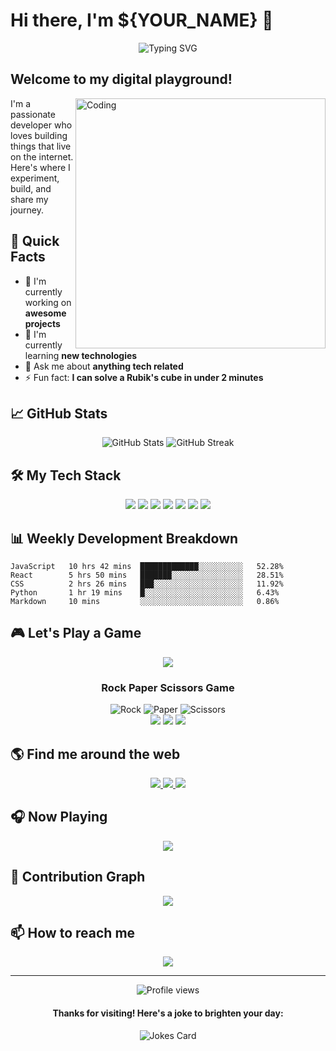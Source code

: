# Hi there, I'm ${YOUR_NAME} 👋

<div align="center">
  <img src="https://readme-typing-svg.herokuapp.com?font=Fira+Code&size=27&duration=3000&pause=1000&color=2196F3&center=true&vCenter=true&width=435&lines=Full+Stack+Developer;Open+Source+Enthusiast;Always+Learning" alt="Typing SVG" />
</div>

## Welcome to my digital playground! 

<img align="right" alt="Coding" width="400" src="https://media.giphy.com/media/qgQUggAC3Pfv687qPC/giphy.gif">

I'm a passionate developer who loves building things that live on the internet. Here's where I experiment, build, and share my journey.

## 🌟 Quick Facts

- 🔭 I'm currently working on **awesome projects**
- 🌱 I'm currently learning **new technologies**
- 💬 Ask me about **anything tech related**
- ⚡ Fun fact: **I can solve a Rubik's cube in under 2 minutes**

## 📈 GitHub Stats

<div align="center">
  <img src="https://github-readme-stats.vercel.app/api?username=${YOUR_USERNAME}&show_icons=true&theme=tokyonight" alt="GitHub Stats" />
  <img src="https://github-readme-streak-stats.herokuapp.com/?user=${YOUR_USERNAME}&theme=tokyonight" alt="GitHub Streak" />
</div>

## 🛠️ My Tech Stack

<div align="center">
  <img src="https://img.shields.io/badge/-JavaScript-F7DF1E?style=for-the-badge&logo=javascript&logoColor=black" />
  <img src="https://img.shields.io/badge/-TypeScript-3178C6?style=for-the-badge&logo=typescript&logoColor=white" />
  <img src="https://img.shields.io/badge/-React-61DAFB?style=for-the-badge&logo=react&logoColor=black" />
  <img src="https://img.shields.io/badge/-Node.js-339933?style=for-the-badge&logo=node.js&logoColor=white" />
  <img src="https://img.shields.io/badge/-Python-3776AB?style=for-the-badge&logo=python&logoColor=white" />
  <img src="https://img.shields.io/badge/-Docker-2496ED?style=for-the-badge&logo=docker&logoColor=white" />
  <img src="https://img.shields.io/badge/-Git-F05032?style=for-the-badge&logo=git&logoColor=white" />
</div>

## 📊 Weekly Development Breakdown

<!--START_SECTION:waka-->
```text
JavaScript   10 hrs 42 mins  █████████████░░░░░░░░░░   52.28% 
React        5 hrs 50 mins   ███████░░░░░░░░░░░░░░░░   28.51% 
CSS          2 hrs 26 mins   ███░░░░░░░░░░░░░░░░░░░░   11.92% 
Python       1 hr 19 mins    █░░░░░░░░░░░░░░░░░░░░░░   6.43% 
Markdown     10 mins         ░░░░░░░░░░░░░░░░░░░░░░░   0.86%
```
<!--END_SECTION:waka-->

## 🎮 Let's Play a Game

<div align="center">
  <a href="https://github.com/${YOUR_USERNAME}">
    <img src="https://img.shields.io/badge/Play%20Rock%20Paper%20Scissors-gray?style=for-the-badge" />
  </a>
</div>

<div align="center">
  <h3>Rock Paper Scissors Game</h3>
  <img src="https://img.shields.io/badge/-%F0%9F%97%BF-lightgray" alt="Rock" />
  <img src="https://img.shields.io/badge/-%F0%9F%93%84-lightgray" alt="Paper" />
  <img src="https://img.shields.io/badge/-%E2%9C%82%EF%B8%8F-lightgray" alt="Scissors" />
  <br/>
  <img src="https://img.shields.io/badge/Wins-0-green" />
  <img src="https://img.shields.io/badge/Ties-0-yellow" />
  <img src="https://img.shields.io/badge/Losses-0-red" />
</div>

## 🌎 Find me around the web

<div align="center">
  <a href="https://twitter.com/${YOUR_TWITTER_HANDLE}">
    <img src="https://img.shields.io/badge/Twitter-%231DA1F2.svg?style=for-the-badge&logo=Twitter&logoColor=white" />
  </a>
  <a href="https://www.linkedin.com/in/${YOUR_LINKEDIN_USERNAME}">
    <img src="https://img.shields.io/badge/LinkedIn-%230077B5.svg?style=for-the-badge&logo=linkedin&logoColor=white" />
  </a>
  <a href="https://${YOUR_PERSONAL_WEBSITE}">
    <img src="https://img.shields.io/badge/Website-%23000000.svg?style=for-the-badge&logo=About.me&logoColor=white" />
  </a>
</div>

## 🎧 Now Playing

<div align="center">
  <img src="https://spotify-github-profile.vercel.app/api/view?uid=YOUR_SPOTIFY_ID&cover_image=true&theme=novatorem" />
</div>

## 🐍 Contribution Graph

<div align="center">
  <img src="https://github.com/${YOUR_USERNAME}/${YOUR_USERNAME}/blob/output/github-contribution-grid-snake.svg" />
</div>

## 📫 How to reach me

<div align="center">
  <a href="mailto:your.email@example.com">
    <img src="https://img.shields.io/badge/Email-D14836?style=for-the-badge&logo=gmail&logoColor=white" />
  </a>
</div>

---

<div align="center">
  <img src="https://komarev.com/ghpvc/?username=${YOUR_USERNAME}&style=flat-square&color=blue" alt="Profile views" />
  
  <h4>Thanks for visiting! Here's a joke to brighten your day:</h4>
  <img src="https://readme-jokes.vercel.app/api" alt="Jokes Card" />
</div>

